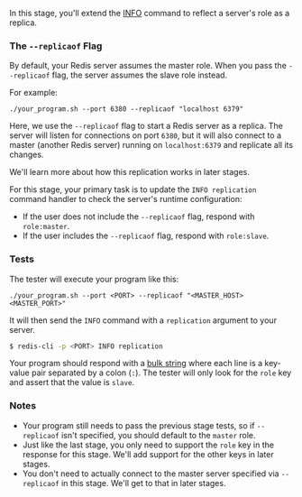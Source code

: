 In this stage, you'll extend the [INFO](https://redis.io/commands/info/) command to reflect a server's role as a replica.

### The `--replicaof` Flag

By default, your Redis server assumes the master role. When you pass the `--replicaof` flag, the server assumes the slave role instead.

For example:

```
./your_program.sh --port 6380 --replicaof "localhost 6379"
```

Here, we use the `--replicaof` flag to start a Redis server as a replica. The server will listen for connections on port `6380`, but it will also connect to a master (another Redis server) running on `localhost:6379` and replicate all its changes.

We'll learn more about how this replication works in later stages. 

For this stage, your primary task is to update the `INFO replication` command handler to check the server's runtime configuration:

- If the user does not include the `--replicaof` flag, respond with `role:master`.
- If the user includes the `--replicaof` flag, respond with `role:slave`.

### Tests

The tester will execute your program like this:

```
./your_program.sh --port <PORT> --replicaof "<MASTER_HOST> <MASTER_PORT>"
```

It will then send the `INFO` command with a `replication` argument to your server.

```bash
$ redis-cli -p <PORT> INFO replication
```

Your program should respond with a [bulk string](https://redis.io/docs/latest/develop/reference/protocol-spec/#bulk-strings) where each line
is a key-value pair separated by a colon (`:`). The tester will only look for the `role` key and assert that the value is `slave`.

### Notes

- Your program still needs to pass the previous stage tests, so if `--replicaof` isn't specified, you should default to the `master` role.
- Just like the last stage, you only need to support the `role` key in the response for this stage. We'll add support for the other keys in later stages.
- You don't need to actually connect to the master server specified via `--replicaof` in this stage. We'll get to that in later stages.
